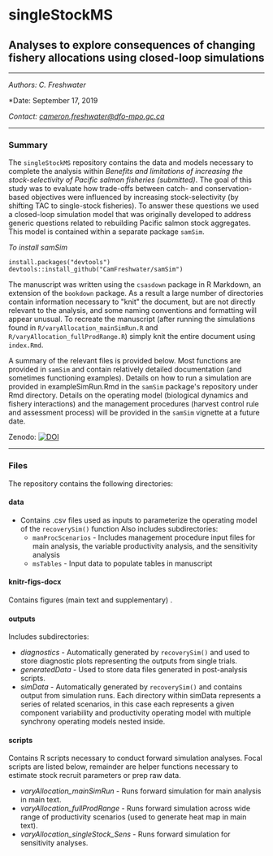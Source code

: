 # singleStockMS
## Analyses to explore consequences of changing fishery allocations using closed-loop simulations

-----

*Authors: C. Freshwater*

*Date: September 17, 2019

*Contact: cameron.freshwater@dfo-mpo.gc.ca*

-----

### Summary
The `singleStockMS` repository contains the data and models necessary to complete the analysis within *Benefits and limitations of increasing the stock-selectivity of Pacific salmon fisheries (submitted)*. The goal of this study was to evaluate how trade-offs between catch- and conservation-based objectives were influenced by increasing stock-selectivity (by shifting TAC to single-stock fisheries). To answer these questions we used a closed-loop simulation model that was originally developed to address generic questions related to rebuilding Pacific salmon stock aggregates. This model is contained within a separate package `samSim`. 

*To install samSim*
```
install.packages("devtools")
devtools::install_github("CamFreshwater/samSim")
```

The manuscript was written using the `csasdown` package in R Markdown, an extension of the `bookdown` package. As a result a large number of directories contain information necessary to "knit" the document, but are not directly relevant to the analysis, and some naming conventions and formatting will appear unusual. To recreate the manuscript (after running the simulations found in `R/varyAllocation_mainSimRun.R` and `R/varyAllocation_fullProdRange.R`) simply knit the entire document using `index.Rmd`.

A summary of the relevant files is provided below. Most functions are provided in `samSim` and contain relatively detailed documentation (and sometimes functioning examples). Details on how to run a simulation are provided in exampleSimRun.Rmd in the `samSim` package's repository under Rmd directory. Details on the operating model (biological dynamics and fishery interactions) and the management procedures (harvest control rule and assessment process) will be provided in the `samSim` vignette at a future date.

Zenodo: [![DOI](https://zenodo.org/badge/DOI/10.5281/zenodo.3432483.svg)](https://doi.org/10.5281/zenodo.3432483)

-----

### Files
The repository contains the following directories:

#### data
- Contains .csv files used as inputs to parameterize the operating model of the `recoverySim()` function
Also includes subdirectories:
  - `manProcScenarios` - Includes management procedure input files for main analysis, the variable productivity analysis, and the sensitivity analysis
  - `msTables` - Input data to populate tables in manuscript

#### knitr-figs-docx
Contains figures (main text and supplementary) .

#### outputs
Includes subdirectories:
- *diagnostics* - Automatically generated by `recoverySim()` and used to store diagnostic plots representing the outputs from single trials.
- *generatedData* - Used to store data files generated in post-analysis scripts.
- *simData* - Automatically generated by `recoverySim()` and contains output from simulation runs. Each directory within simData represents a series of related scenarios, in this case each represents a given component variability and productivity operating model with multiple synchrony operating models nested inside.

#### scripts
Contains R scripts necessary to conduct forward simulation analyses. Focal scripts are listed below, remainder are helper functions necessary to estimate stock recruit parameters or prep raw data.
- *varyAllocation_mainSimRun* - Runs forward simulation for main analysis in main text.
- *varyAllocation_fullProdRange* - Runs forward simulation across wide range of productivity scenarios (used to generate heat map in main text).
- *varyAllocation_singleStock_Sens* - Runs forward simulation for sensitivity analyses.